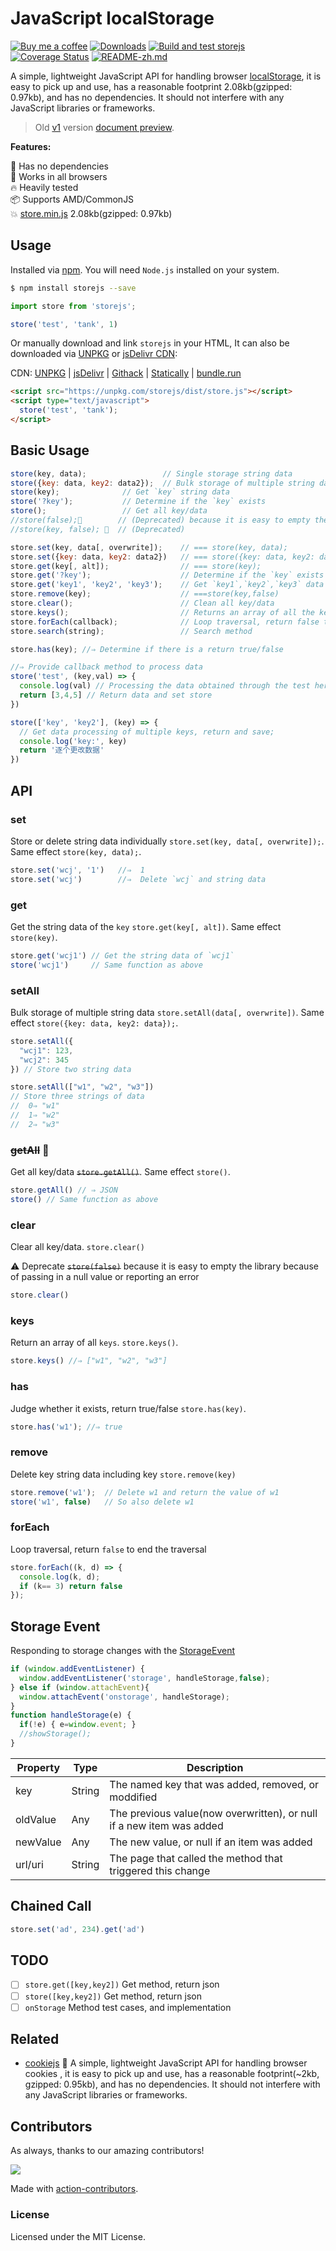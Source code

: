 JavaScript localStorage
===

[![Buy me a coffee](https://img.shields.io/badge/Buy%20me%20a%20coffee-048754?logo=buymeacoffee)](https://jaywcjlove.github.io/#/sponsor)
[![Downloads](https://img.shields.io/npm/dm/storejs.svg?style=flat)](https://www.npmjs.com/package/storejs)
[![Build and test storejs](https://github.com/jaywcjlove/store.js/actions/workflows/ci.yml/badge.svg)](https://github.com/jaywcjlove/store.js/actions/workflows/ci.yml)
[![Coverage Status](https://jaywcjlove.github.io/store.js/badges.svg)](https://jaywcjlove.github.io/store.js/lcov-report/)
[![README-zh.md](https://jaywcjlove.github.io/sb/lang/chinese.svg)](./README-zh.md)

A simple, lightweight JavaScript API for handling browser [localStorage](https://developer.mozilla.org/en-US/docs/Web/API/Window/localStorage), it is easy to pick up and use, has a reasonable footprint 2.08kb(gzipped: 0.97kb), and has no dependencies. It should not interfere with any JavaScript libraries or frameworks.

> Old [v1](https://raw.githack.com/jaywcjlove/store.js/doc-v1.1/index.html) version [document preview](https://raw.githack.com/jaywcjlove/store.js/doc-v1.1/index.html).

**Features:**

🚀 Has no dependencies  
🌱 Works in all browsers  
🔥 Heavily tested  
📦 Supports AMD/CommonJS  
💥 [store.min.js](dist/store.min.js) 2.08kb(gzipped: 0.97kb)  

## Usage

Installed via [npm](https://www.npmjs.com/package/storejs). You will need `Node.js` installed on your system.

```bash
$ npm install storejs --save
```

```js
import store from 'storejs';

store('test', 'tank', 1)
```

Or manually download and link `storejs` in your HTML, It can also be downloaded via [UNPKG](https://unpkg.com/storejs/dist/) or [jsDelivr CDN](https://www.jsdelivr.com/package/npm/storejs):

CDN: [UNPKG](https://unpkg.com/storejs/dist/) | [jsDelivr](https://cdn.jsdelivr.net/npm/storejs) | [Githack](https://raw.githack.com/jaywcjlove/store.js/master/dist/store.min.js) | [Statically](https://cdn.statically.io/gh/jaywcjlove/store.js/master/dist/store.min.js) | [bundle.run](https://bundle.run/storejs)

```html
<script src="https://unpkg.com/storejs/dist/store.js"></script>
<script type="text/javascript">
  store('test', 'tank');
</script>
```

## Basic Usage

```js
store(key, data);                 // Single storage string data
store({key: data, key2: data2});  // Bulk storage of multiple string data
store(key);              // Get `key` string data
store('?key');           // Determine if the `key` exists
store();                 // Get all key/data
//store(false);🔫        // (Deprecated) because it is easy to empty the storage because of a null value or an error
//store(key, false); 🔫  // (Deprecated)

store.set(key, data[, overwrite]);    // === store(key, data);
store.set({key: data, key2: data2})   // === store({key: data, key2: data});
store.get(key[, alt]);                // === store(key);
store.get('?key');                    // Determine if the `key` exists
store.get('key1', 'key2', 'key3');    // Get `key1`,`key2`,`key3` data
store.remove(key);                    // ===store(key,false)
store.clear();                        // Clean all key/data
store.keys();                         // Returns an array of all the keys
store.forEach(callback);              // Loop traversal, return false to end traversal
store.search(string);                 // Search method

store.has(key); //⇒ Determine if there is a return true/false

//⇒ Provide callback method to process data
store('test', (key,val) => {
  console.log(val) // Processing the data obtained through the test here
  return [3,4,5] // Return data and set store
})

store(['key', 'key2'], (key) => {
  // Get data processing of multiple keys, return and save;
  console.log('key:', key)
  return '逐个更改数据'
})
```

## API

### set

Store or delete string data individually `store.set(key, data[, overwrite]);`. Same effect `store(key, data);`.

```js
store.set('wcj', '1')   //⇒  1
store.set('wcj')        //⇒  Delete `wcj` and string data
```

### get
Get the string data of the `key` `store.get(key[, alt])`. Same effect `store(key)`.

```js
store.get('wcj1') // Get the string data of `wcj1`
store('wcj1')     // Same function as above
```

### setAll

Bulk storage of multiple string data `store.setAll(data[, overwrite])`. Same effect `store({key: data, key2: data});`.

```js
store.setAll({
  "wcj1": 123,
  "wcj2": 345
}) // Store two string data

store.setAll(["w1", "w2", "w3"]) 
// Store three strings of data
//  0⇒ "w1"
//  1⇒ "w2"
//  2⇒ "w3"
```

### ~~getAll~~ 🔫

Get all key/data ~~`store.getAll()`~~. Same effect `store()`.

```js
store.getAll() // ⇒ JSON
store() // Same function as above
```

### clear
Clear all key/data. `store.clear()`

⚠️ Deprecate ~~`store(false)`~~ because it is easy to empty the library because of passing in a null value or reporting an error

```js
store.clear()
```

### keys

Return an array of all `keys`. `store.keys()`.

```js
store.keys() //⇒ ["w1", "w2", "w3"]
```

### has

Judge whether it exists, return true/false `store.has(key)`.

```js
store.has('w1'); //⇒ true
```

### remove

Delete key string data including key `store.remove(key)`

```js
store.remove('w1');  // Delete w1 and return the value of w1
store('w1', false)   // So also delete w1
```

### forEach

Loop traversal, return `false` to end the traversal

```js
store.forEach((k, d) => {
  console.log(k, d);
  if (k== 3) return false
});
```

## Storage Event

Responding to storage changes with the [StorageEvent](https://developer.mozilla.org/en-US/docs/Web/API/Web_Storage_API/Using_the_Web_Storage_API#Responding_to_storage_changes_with_the_StorageEvent)

```js
if (window.addEventListener) {
  window.addEventListener('storage', handleStorage,false);
} else if (window.attachEvent){
  window.attachEvent('onstorage', handleStorage);
}
function handleStorage(e) {
  if(!e) { e=window.event; }
  //showStorage();
}
```

| Property | Type | Description |
| ----- | ----- | ----- |
| key | String | The named key that was added, removed, or moddified |
| oldValue | Any | The previous value(now overwritten), or null if a new item was added |
| newValue | Any | The new value, or null if an item was added |
| url/uri | String | The page that called the method that triggered this change |

## Chained Call

```js
store.set('ad', 234).get('ad')
```

## TODO

- [ ] `store.get([key,key2])` Get method, return json
- [ ] `store([key,key2])` Get method, return json
- [ ] `onStorage` Method test cases, and implementation

## Related

- [cookiejs](https://github.com/jaywcjlove/cookie.js) 🍪 A simple, lightweight JavaScript API for handling browser cookies , it is easy to pick up and use, has a reasonable footprint(~2kb, gzipped: 0.95kb), and has no dependencies. It should not interfere with any JavaScript libraries or frameworks.

## Contributors

As always, thanks to our amazing contributors!

<a href="https://github.com/jaywcjlove/store.js/graphs/contributors">
  <img src="https://jaywcjlove.github.io/store.js/CONTRIBUTORS.svg" />
</a>

Made with [action-contributors](https://github.com/jaywcjlove/github-action-contributors).


### License

Licensed under the MIT License.
